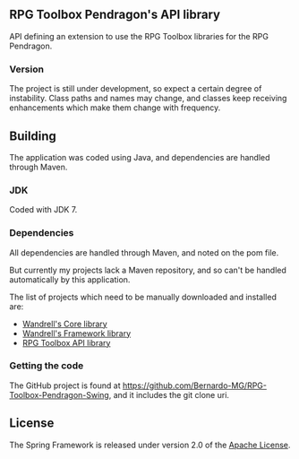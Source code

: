 ## RPG Toolbox Pendragon's API library
API defining an extension to use the RPG Toolbox libraries for the RPG Pendragon.

### Version
The project is still under development, so expect a certain degree of instability. Class paths and names may change, and classes keep receiving enhancements which make them change with frequency.

## Building
The application was coded using Java, and dependencies are handled through Maven.

### JDK
Coded with JDK 7.

### Dependencies
All dependencies are handled through Maven, and noted on the pom file.

But currently my projects lack a Maven repository, and so can't be handled automatically by this application.

The list of projects which need to be manually downloaded and installed are:
* [Wandrell's Core library][]
* [Wandrell's Framework library][]
* [RPG Toolbox API library][]

### Getting the code
The GitHub project is found at https://github.com/Bernardo-MG/RPG-Toolbox-Pendragon-Swing, and it includes the git clone uri.

## License
The Spring Framework is released under version 2.0 of the [Apache License][].

[Apache License]: http://www.apache.org/licenses/LICENSE-2.0
[RPG Toolbox API library]: https://github.com/Bernardo-MG/RPG-Toolbox-API
[Wandrell's Core library]: https://github.com/Bernardo-MG/Wandrell-Core
[Wandrell's Framework library]: https://github.com/Bernardo-MG/Wandrell-Framework